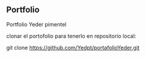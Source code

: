 ## Portfolio

Portfolio Yeder pimentel 

clonar el portofolio para tenerlo en repositorio local: 

git clone https://github.com/Yedpt/portafolioYeder.git
